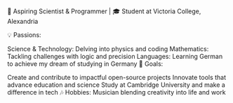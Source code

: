 🚀 Aspiring Scientist & Programmer | 🎓 Student at Victoria College, Alexandria

💡 Passions:

Science & Technology: Delving into physics and coding
Mathematics: Tackling challenges with logic and precision
Languages: Learning German to achieve my dream of studying in Germany
🎯 Goals:

Create and contribute to impactful open-source projects
Innovate tools that advance education and science
Study at Cambridge University and make a difference in tech
🎶 Hobbies: Musician blending creativity into life and work


<!---
omar-habroukgr39/omar-habroukgr39 is a ✨ special ✨ repository because its `README.md` (this file) appears on your GitHub profile.
You can click the Preview link to take a look at your changes.
--->

